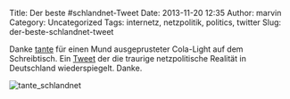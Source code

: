 Title: Der beste #schlandnet-Tweet
Date: 2013-11-20 12:35
Author: marvin
Category: Uncategorized
Tags: internetz, netzpolitik, politics, twitter
Slug: der-beste-schlandnet-tweet

Danke [tante](https://twitter.com/tante) für einen Mund ausgeprusteter
Cola-Light auf dem Schreibtisch. Ein
[Tweet](https://twitter.com/tante/statuses/399830284671385600) der die
traurige netzpolitische Realität in Deutschland wiederspiegelt. Danke.

![tante_schlandnet]({filename}/images/tante_schlandnet.png)


